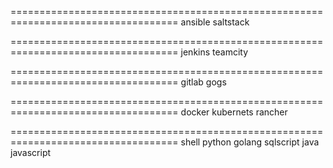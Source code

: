 ===================================================================================
ansible
saltstack

===================================================================================
jenkins
teamcity

===================================================================================
gitlab
gogs

===================================================================================
docker
kubernets
rancher

===================================================================================
shell
python
golang
sqlscript
java
javascript
